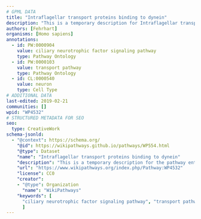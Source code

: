 ```yaml
---
# GPML DATA
title: "Intraflagellar transport proteins binding to dynein"
description: "This is a temporary description for Intraflagellar transport proteins binding to dynein"
authors: [Fehrhart]
organisms: [Homo sapiens]
annotations:
  - id: PW:0000904
    value: ciliary neurotrophic factor signaling pathway
    type: Pathway Ontology
  - id: PW:0000103
    value: transport pathway
    type: Pathway Ontology
  - id: CL:0000540
    value: neuron
    type: Cell Type
# ADDITIONAL DATA
last-edited: 2019-02-21
communities: []
wpid: "WP4532"
# STRUCTURED METADATA FOR SEO
seo:
  type: CreativeWork
schema-jsonld:
  - "@context": https://schema.org/
    "@id": https://wikipathways.github.io/pathways/WP554.html
    "@type": Dataset
    "name": "Intraflagellar transport proteins binding to dynein"
    "description": "This is a temporary description for the pathway entitled: Intraflagellar transport proteins binding to dynein"
    "url": "https://www.wikipathways.org/index.php/Pathway:WP4532"
    "license": CC0
    "creator":
    - "@type": Organization
      "name": "WikiPathways"
    "keywords": [
      "ciliary neurotrophic factor signaling pathway", "transport pathway", "neuron",
      ]
---
```

